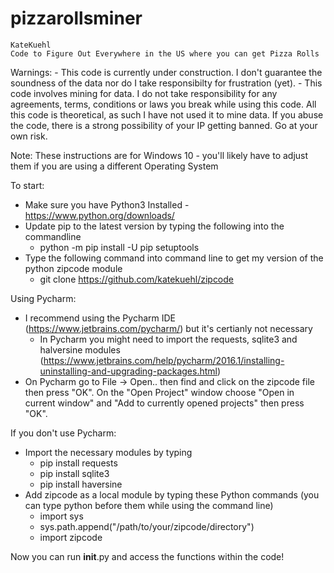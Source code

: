# pizzarollsminer #
	KateKuehl
	Code to Figure Out Everywhere in the US where you can get Pizza Rolls

Warnings: 
	- This code is currently under construction. I don't guarantee the soundness of the data nor do I take responsibilty for frustration (yet). 
	- This code involves mining for data. I do not take responsibility for any agreements, terms, conditions or laws you break while using this code. All this code is theoretical, as such I have not used it to mine data. If you abuse the code, there is a strong possibility of your IP getting banned. Go at your own risk.  


Note: These instructions are for Windows 10 - you'll likely have to adjust them if you are using a different Operating System

To start:
- Make sure you have Python3 Installed - https://www.python.org/downloads/
- Update pip to the latest version by typing the following into the commandline
	- python -m pip install -U pip setuptools
- Type the following command into command line to get my version of the python zipcode module
	- git clone https://github.com/katekuehl/zipcode

Using Pycharm:
- I recommend using the Pycharm IDE (https://www.jetbrains.com/pycharm/) but it's certianly not necessary
	- In Pycharm you might need to import the requests, sqlite3 and halversine modules (https://www.jetbrains.com/help/pycharm/2016.1/installing-uninstalling-and-upgrading-packages.html)
- On Pycharm go to File -> Open.. then find and click on the zipcode file then press "OK". On the "Open Project" window choose "Open in current window" and "Add to currently opened projects" then press "OK".


If you don't use Pycharm:
- Import the necessary modules by typing 
	- pip install requests
	- pip install sqlite3
	- pip install haversine
- Add zipcode as a local module by typing these Python commands (you can type python before them while using the command line)
	- import sys
	- sys.path.append("/path/to/your/zipcode/directory")
	- import zipcode

Now you can run __init__.py and access the functions within the code!